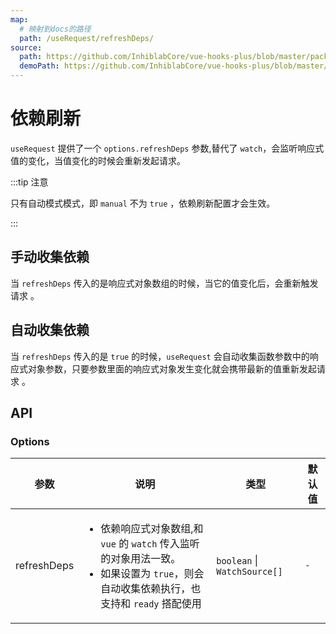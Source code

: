 ```yaml
---
map:
  # 映射到docs的路径
  path: /useRequest/refreshDeps/
source:
  path: https://github.com/InhiblabCore/vue-hooks-plus/blob/master/packages/hooks/src/useRequest/plugins/useAutoRunPlugin.ts
  demoPath: https://github.com/InhiblabCore/vue-hooks-plus/blob/master/packages/hooks/src/useRequest/docs/refreshDeps/demo
---
```


# 依赖刷新

`useRequest` 提供了一个 `options.refreshDeps` 参数,替代了 `watch`，会监听响应式值的变化，当值变化的时候会重新发起请求。

:::tip 注意

只有自动模式模式，即 `manual` 不为 `true` ，依赖刷新配置才会生效。

:::

## 手动收集依赖

当 `refreshDeps` 传入的是响应式对象数组的时候，当它的值变化后，会重新触发请求 。

<demo src="request-refreshDeps/demo.vue"
  language="vue"
  title=""
  desc="每次参数依赖发生，都会携带参数重新发起请求"> </demo>

## 自动收集依赖

当 `refreshDeps` 传入的是 `true` 的时候，`useRequest` 会自动收集函数参数中的响应式对象参数，只要参数里面的响应式对象发生变化就会携带最新的值重新发起请求 。

<demo src="request-refreshDeps/demo1.vue"
  language="vue"
  title=""
  desc="每次参数依赖发生，都会携带参数重新发起请求"> </demo>

## API

### Options

| 参数 | 说明 | 类型 | 默认值 |
| --- | --- | --- | --- |
| refreshDeps | <ul><li> 依赖响应式对象数组,和 `vue` 的 `watch` 传入监听的对象用法一致。</li><li>如果设置为 `true`，则会自动收集依赖执行，也支持和 `ready` 搭配使用 </li></ul> | `boolean` \| `WatchSource[]` | `-` |
